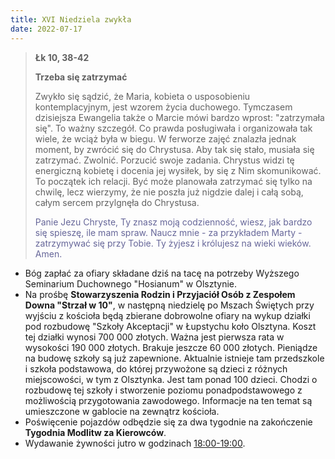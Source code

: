 ```yaml
---
title: XVI Niedziela zwykła
date: 2022-07-17
---
```


> **Łk 10, 38-42**
>
> **Trzeba się zatrzymać**
>
> Zwykło się sądzić, że Maria, kobieta o usposobieniu kontemplacyjnym, jest wzorem życia duchowego. Tymczasem dzisiejsza Ewangelia także o Marcie mówi bardzo wprost: "zatrzymała się". To ważny szczegół. Co prawda posługiwała i organizowała tak wiele, że wciąż była w biegu. W ferworze zajęć znalazła jednak moment, by zwrócić się do Chrystusa. Aby tak się stało, musiała się zatrzymać. Zwolnić. Porzucić swoje zadania. Chrystus widzi tę energiczną kobietę i docenia jej wysiłek, by się z Nim skomunikować. To początek ich relacji. Być może planowała zatrzymać się tylko na chwilę, lecz wierzymy, że nie poszła już nigdzie dalej i całą sobą, całym sercem przylgnęła do Chrystusa.
>
> <span style="color: #666699;"> Panie Jezu Chryste, Ty znasz moją codzienność, wiesz, jak bardzo się spieszę, ile mam spraw. Naucz mnie - za przykładem Marty - zatrzymywać się przy Tobie. Ty żyjesz i królujesz na wieki wieków. Amen.
> &nbsp;

- Bóg zapłać za ofiary składane dziś na tacę na potrzeby Wyższego Seminarium Duchownego "Hosianum" w Olsztynie.
- Na prośbę **Stowarzyszenia Rodzin i Przyjaciół Osób z Zespołem Downa "Strzał w 10"**, w następną niedzielę po Mszach Świętych przy wyjściu z kościoła będą zbierane dobrowolne ofiary na wykup działki pod rozbudowę "Szkoły Akceptacji" w Łupstychu koło Olsztyna. Koszt tej działki wynosi 700 000 złotych. Ważna jest pierwsza rata w wysokości 190 000 złotych. Brakuje jeszcze 60 000 złotych. Pieniądze na budowę szkoły są już zapewnione. Aktualnie istnieje tam przedszkole i szkoła podstawowa, do której przywożone są dzieci z różnych miejscowości, w tym z Olsztynka. Jest tam ponad 100 dzieci. Chodzi o rozbudowę tej szkoły i stworzenie poziomu ponadpodstawowego z możliwością przygotowania zawodowego. Informacje na ten temat są umieszczone w gablocie na zewnątrz kościoła.
- Poświęcenie pojazdów odbędzie się za dwa tygodnie na zakończenie **Tygodnia Modlitw za Kierowców**.
- Wydawanie żywności jutro w godzinach <u>18:00-19:00</u>.
